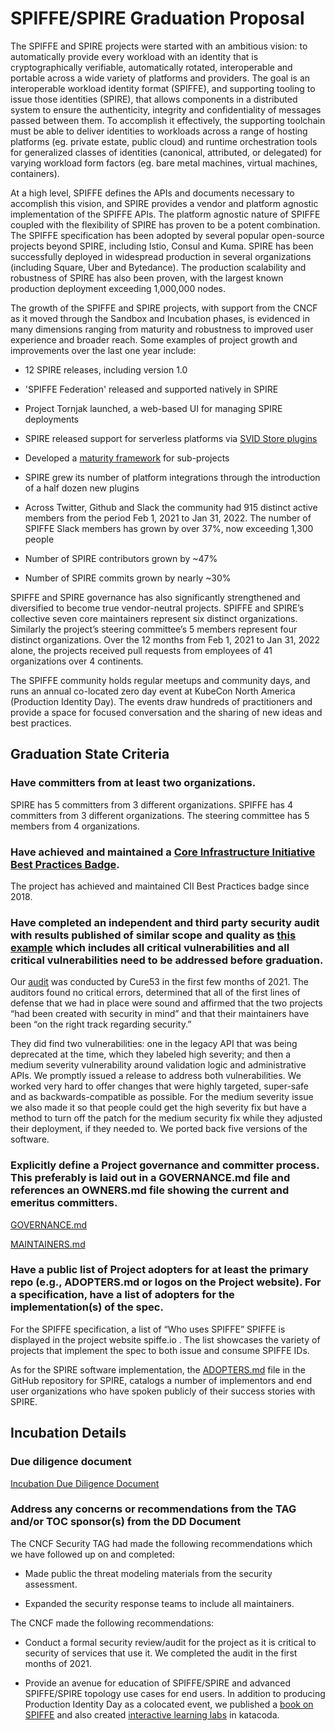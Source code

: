 
# SPIFFE/SPIRE Graduation Proposal

  

The SPIFFE and SPIRE projects were started with an ambitious vision: to automatically provide every workload with an identity that is cryptographically verifiable, automatically rotated, interoperable and portable across a wide variety of platforms and providers. The goal is an interoperable workload identity format (SPIFFE), and supporting tooling to issue those identities (SPIRE), that allows components in a distributed system to ensure the authenticity, integrity and confidentiality of messages passed between them. To accomplish it effectively, the supporting toolchain must be able to deliver identities to workloads across a range of hosting platforms (eg. private estate, public cloud) and runtime orchestration tools for generalized classes of identities (canonical, attributed, or delegated) for varying workload form factors (eg. bare metal machines, virtual machines, containers).

  

At a high level, SPIFFE defines the APIs and documents necessary to accomplish this vision, and SPIRE provides a vendor and platform agnostic implementation of the SPIFFE APIs. The platform agnostic nature of SPIFFE coupled with the flexibility of SPIRE has proven to be a potent combination. The SPIFFE specification has been adopted by several popular open-source projects beyond SPIRE, including Istio, Consul and Kuma. SPIRE has been successfully deployed in widespread production in several organizations (including Square, Uber and Bytedance). The production scalability and robustness of SPIRE has also been proven, with the largest known production deployment exceeding 1,000,000 nodes.

  

The growth of the SPIFFE and SPIRE projects, with support from the CNCF as it moved through the Sandbox and Incubation phases, is evidenced in many dimensions ranging from maturity and robustness to improved user experience and broader reach. Some examples of project growth and improvements over the last one year include:

  

-   12 SPIRE releases, including version 1.0
    
-   'SPIFFE Federation' released and supported natively in SPIRE
    
-   Project Tornjak launched, a web-based UI for managing SPIRE deployments
    
-   SPIRE released support for serverless platforms via [SVID Store plugins](https://blog.spiffe.io/enabling-authenticated-communication-for-serverless-workloads-with-spire-d636bf2f7a91)
    
-   Developed a [maturity framework](https://github.com/spiffe/spiffe/blob/main/MATURITY.md#) for sub-projects
    
-   SPIRE grew its number of platform integrations through the introduction of a half dozen new plugins
    
-   Across Twitter, Github and Slack the community had 915 distinct active members from the period Feb 1, 2021 to Jan 31, 2022. The number of SPIFFE Slack members has grown by over 37%, now exceeding 1,300 people
    
-   Number of SPIRE contributors grown by ~47%
    
-   Number of SPIRE commits grown by nearly ~30%
    

  

SPIFFE and SPIRE governance has also significantly strengthened and diversified to become true vendor-neutral projects. SPIFFE and SPIRE’s collective seven core maintainers represent six distinct organizations. Similarly the project’s steering committee’s 5 members represent four distinct organizations. Over the 12 months from Feb 1, 2021 to Jan 31, 2022 alone, the projects received pull requests from employees of 41 organizations over 4 continents.

  

The SPIFFE community holds regular meetups and community days, and runs an annual co-located zero day event at KubeCon North America (Production Identity Day). The events draw hundreds of practitioners and provide a space for focused conversation and the sharing of new ideas and best practices.

  
  

## Graduation State Criteria

  

### Have committers from at least two organizations.

  

SPIRE has 5 committers from 3 different organizations. SPIFFE has 4 committers from 3 different organizations. The steering committee has 5 members from 4 organizations.

  

### Have achieved and maintained a [Core Infrastructure Initiative Best Practices Badge](https://bestpractices.coreinfrastructure.org/).

  

The project has achieved and maintained CII Best Practices badge since 2018.

  

### Have completed an independent and third party security audit with results published of similar scope and quality as [this example](https://github.com/envoyproxy/envoy#security-audit) which includes all critical vulnerabilities and all critical vulnerabilities need to be addressed before graduation.

  

Our [audit](https://github.com/spiffe/spire/blob/main/doc/cure53-report.pdf) was conducted by Cure53 in the first few months of 2021. The auditors found no critical errors, determined that all of the first lines of defense that we had in place were sound and affirmed that the two projects “had been created with security in mind” and that their maintainers have been “on the right track regarding security.”

  

They did find two vulnerabilities: one in the legacy API that was being deprecated at the time, which they labeled high severity; and then a medium severity vulnerability around validation logic and administrative APIs. We promptly issued a release to address both vulnerabilities. We worked very hard to offer changes that were highly targeted, super-safe and as backwards-compatible as possible. For the medium severity issue we also made it so that people could get the high severity fix but have a method to turn off the patch for the medium security fix while they adjusted their deployment, if they needed to. We ported back five versions of the software.

  

### Explicitly define a Project governance and committer process. This preferably is laid out in a GOVERNANCE.md file and references an OWNERS.md file showing the current and emeritus committers.

  

[GOVERNANCE.md](https://github.com/spiffe/spiffe/blob/main/GOVERNANCE.md)

[MAINTAINERS.md](https://github.com/spiffe/spire/blob/main/MAINTAINERS.md)

  

### Have a public list of Project adopters for at least the primary repo (e.g., ADOPTERS.md or logos on the Project website). For a specification, have a list of adopters for the implementation(s) of the spec.


For the SPIFFE specification, a list of “Who uses SPIFFE” SPIFFE is displayed in the project website spiffe.io . The list showcases the variety of projects that implement the spec to both issue and consume SPIFFE IDs.


As for the SPIRE software implementation, the [ADOPTERS.md](https://github.com/spiffe/spire/blob/main/ADOPTERS.md) file in the GitHub repository for SPIRE, catalogs a number of implementors and end user organizations who have spoken publicly of their success stories with SPIRE.

## Incubation Details

### Due diligence document

  

[Incubation Due Diligence Document](https://docs.google.com/document/d/1tkN9YgBSLEUszOflWPHO72qedOaUb3iHfAye45dKJT8/edit#heading=h.378jkvcve1nq)

  

### Address any concerns or recommendations from the TAG and/or TOC sponsor(s) from the DD Document

  

The CNCF Security TAG had made the following recommendations which we have followed up on and completed:

  

* Made public the threat modeling materials from the security assessment.

* Expanded the security response teams to include all maintainers.

  

The CNCF made the following recommendations:

  

* Conduct a formal security review/audit for the project as it is critical to security of services that use it. We completed the audit in the first months of 2021.

 * Provide an avenue for education of SPIFFE/SPIRE and advanced SPIFFE/SPIRE topology use cases for end users. In addition to producing Production Identity Day as a colocated event, we published a [book on SPIFFE](https://spiffe.io/book/) and also created [interactive learning labs](https://www.katacoda.com/spiffe) in katacoda.
